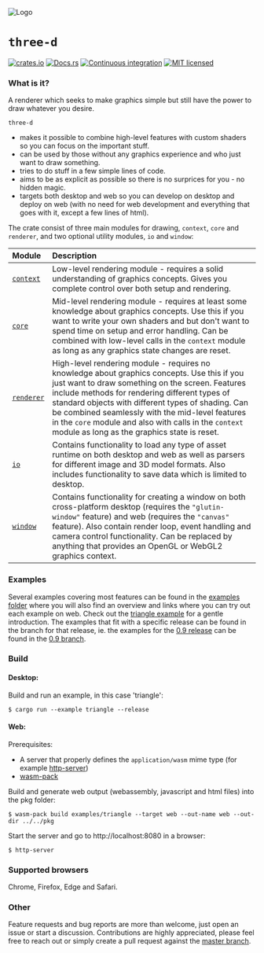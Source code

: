 ![Logo](https://asny.github.io/three-d/logo.png)

# `three-d`

[![crates.io](https://img.shields.io/crates/v/three-d.svg)](https://crates.io/crates/three-d)
[![Docs.rs](https://docs.rs/three-d/badge.svg)](https://docs.rs/three-d)
[![Continuous integration](https://github.com/asny/three-d/actions/workflows/rust.yml/badge.svg)](https://github.com/asny/three-d/actions/workflows/rust.yml)
[![MIT licensed](https://img.shields.io/badge/license-MIT-blue.svg)](https://github.com/asny/three-d/blob/master/LICENSE)



### What is it?

A renderer which seeks to make graphics simple but still have the power to draw whatever you desire.

`three-d` 
- makes it possible to combine high-level features with custom shaders so you can focus on the important stuff.
- can be used by those without any graphics experience and who just want to draw something.
- tries to do stuff in a few simple lines of code.
- aims to be as explicit as possible so there is no surprices for you - no hidden magic.
- targets both desktop and web so you can develop on desktop and deploy on web (with no need for web development and everything that goes with it, except a few lines of html).

The crate consist of three main modules for drawing, `context`, `core` and `renderer`, and two optional utility modules, `io` and `window`:

| Module           | Description                   
| :---------------- | :-------------------------------------------------------------------------------------------------------------------------------------------------------------------------------------------------------------------------------- | 
| [`context`](https://docs.rs/three-d/0/three_d/context/) | Low-level rendering module - requires a solid understanding of graphics concepts. Gives you complete control over both setup and rendering.                             
| [`core`](https://docs.rs/three-d/0/three_d/core/) | Mid-level rendering module - requires at least some knowledge about graphics concepts. Use this if you want to write your own shaders and but don't want to spend time on setup and error handling. Can be combined with low-level calls in the `context` module as long as any graphics state changes are reset.                                                                                                                           
| [`renderer`](https://docs.rs/three-d/0/three_d/renderer/)  | High-level rendering module - requires no knowledge about graphics concepts. Use this if you just want to draw something on the screen. Features include methods for rendering different types of standard objects with different types of shading. Can be combined seamlessly with the mid-level features in the `core` module and also with calls in the `context` module as long as the graphics state is reset.             |
| [`io`](https://docs.rs/three-d/0/three_d/io/) | Contains functionality to load any type of asset runtime on both desktop and web as well as parsers for different image and 3D model formats. Also includes functionality to save data which is limited to desktop.
| [`window`](https://docs.rs/three-d/0/three_d/window/)  | Contains functionality for creating a window on both cross-platform desktop (requires the `"glutin-window"` feature) and web (requires the `"canvas"` feature). Also contain render loop, event handling and camera control functionality. Can be replaced by anything that provides an OpenGL or WebGL2 graphics context. 

### Examples

Several examples covering most features can be found in the [examples folder](https://github.com/asny/three-d/tree/master/examples) where you will also find an overview and links where you can try out each example on web. 
Check out the [triangle example](https://github.com/asny/three-d/blob/master/examples/triangle/main.rs) for a gentle introduction. 
The examples that fit with a specific release can be found in the branch for that release, ie. the examples for the [0.9 release](https://crates.io/crates/three-d/0.9.0) can be found in the [0.9 branch](https://github.com/asny/three-d/tree/0.9/examples).

### Build

#### Desktop:

Build and run an example, in this case 'triangle':

```console
$ cargo run --example triangle --release
```

#### Web:

Prerequisites: 
- A server that properly defines the `application/wasm` mime type (for example [http-server](https://www.npmjs.com/package/http-server))
- [wasm-pack](https://rustwasm.github.io/wasm-pack/)

Build and generate web output (webassembly, javascript and html files) into the pkg folder:

```console
$ wasm-pack build examples/triangle --target web --out-name web --out-dir ../../pkg
```

Start the server and go to http://localhost:8080 in a browser:

```console
$ http-server
```

### Supported browsers

Chrome, Firefox, Edge and Safari.

### Other

Feature requests and bug reports are more than welcome, just open an issue or start a discussion. Contributions are highly appreciated, please feel free to reach out or simply create a pull request against the [master branch](https://github.com/asny/three-d/tree/master).
